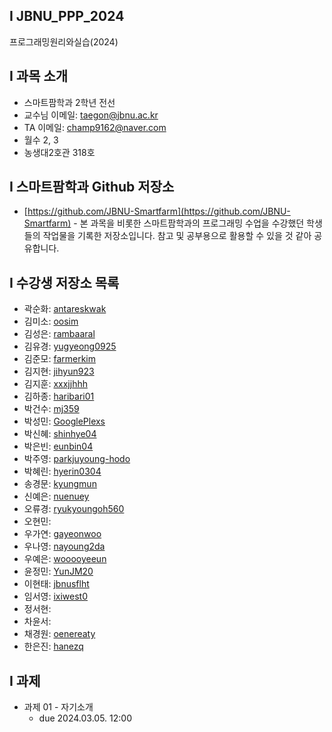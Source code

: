 ## I JBNU_PPP_2024
프로그래밍원리와실습(2024)  

## I 과목 소개
* 스마트팜학과 2학년 전선
* 교수님 이메일: taegon@jbnu.ac.kr
* TA 이메일: champ9162@naver.com
* 월수 2, 3
* 농생대2호관 318호

## I 스마트팜학과 Github 저장소
* [https://github.com/JBNU-Smartfarm](https://github.com/JBNU-Smartfarm) - 본 과목을 비롯한 스마트팜학과의 프로그래밍 수업을 수강했던 학생들의 작업물을 기록한 저장소입니다. 참고 및 공부용으로 활용할 수 있을 것 같아 공유합니다. 

## I 수강생 저장소 목록
* 곽순화: [antareskwak](https://github.com/antareskwak)
* 김미소: [oosim](https://github.com/oosim)
* 김성은: [rambaaral](https://github.com/rambaaral)
* 김유경: [yugyeong0925](https://github.com/yugyeong0925)
* 김준모: [farmerkim](https://github.com/farmerkim)
* 김지현: [jihyun923](https://github.com/jihyun923)
* 김지훈: [xxxjjhhh](https://github.com/xxxjjhhh)
* 김하종: [haribari01](https://github.com/haribari01)
* 박건수: [mj359](https://github.com/mj359)
* 박성민: [GooglePlexs](https://github.com/GooglePlexs)
* 박신혜: [shinhye04](https://github.com/shinhye04)
* 박은빈: [eunbin04](https://github.com/eunbin04)
* 박주영: [parkjuyoung-hodo](https://github.com/parkjuyoung-hodo)
* 박혜린: [hyerin0304](https://github.com/hyerin0304)
* 송경문: [kyungmun](https://github.com/kyungmun)
* 신예은: [nuenuey](https://github.com/nuenuey)
* 오류경: [ryukyoungoh560](https://github.com/ryukyoungoh560)
* 오현민: [](https://github.com/)
* 우가연: [gayeonwoo](https://github.com/gayeonwoo)
* 우나영: [nayoung2da](https://github.com/nayoung2da)
* 우예은: [wooooyeeun](https://github.com/wooooyeeun)
* 윤정민: [YunJM20](https://github.com/YunJM20)
* 이현태: [jbnusflht](https://github.com/jbnusflht)
* 임서영: [ixiwest0](https://github.com/ixiwest0)
* 정서현: [](https://github.com/)
* 차윤서: [](https://github.com/) 
* 채경원: [oenereaty](https://github.com/oenereaty)
* 한은진: [hanezq](https://github.com/hanezq)

## I 과제
* 과제 01 - 자기소개
  * due 2024.03.05. 12:00
